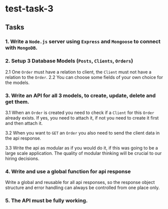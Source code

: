 # test-task-3

## Tasks

### 1. Write a `Node.js` server using `Express` and `Mongoose` to connect with `MongoDB`.

### 2. Setup 3 Database Models (`Posts`, `Clients`, `Orders`)

2.1 One `Order` must have a relation to client, the `Client` must not have a relation to the `Order`.
2.2 You can choose some fields of your own choice for the models.

### 3. Write an API for all 3 models, to create, update, delete and get them.

3.1 When an `Order` is created you need to check if a `Client` for this `Order` already exists. If yes, you need to attach it, if not you need to create it first and then attach it.

3.2 When you want to `GET` an `Order` you also need to send the client data in the api response.

3.3 Write the api as modular as if you would do it, if this was going to be a large scale application. The quality of modular thinking will be crucial to our hiring decisions.

### 4. Write and use a global function for api response

Write a global and reusable for all api responses, so the response object structure and error handling can always be controlled from one place only.

### 5. The API must be fully working.
